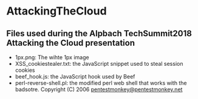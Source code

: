 # AttackingTheCloud
## Files used during the Alpbach TechSummit2018 Attacking the Cloud presentation
- 1px.png: The wihte 1px image
- XSS_cookiestealer.txt: the JavaScript snippet used to steal session cookies
- beef_hook.js: the JavaScript hook used by Beef
- perl-reverse-shell.pl: the modified perl web shell that works with the badsotre. Copyright (C) 2006 pentestmonkey@pentestmonkey.net
